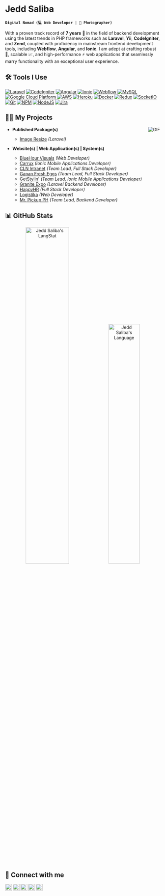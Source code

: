 # Jedd Saliba
**`Digital Nomad (💻 Web Developer | 📸 Photographer)`**

With a proven track record of **7 years** 🎉 in the field of backend development using the latest trends in PHP frameworks such as **Laravel**, **Yii**, **CodeIgniter**, and **Zend**, coupled with proficiency in mainstream frontend development tools, including **Webflow**, **Angular**, and **Ionic**. I am adept at crafting robust 💪, scalable 📈, and high-performance ⚡ web applications that seamlessly marry functionality with an exceptional user experience.

## 🛠️ Tools I Use

[![Laravel][laravel-icon]][laravel-url]
[![CodeIgniter][codeigniter-icon]][codeigniter-url]
[![Angular][angular-icon]][angular-url]
[![Ionic][ionic-icon]][ionic-url]
[![Webflow][webflow-icon]][webflow-url]
[![MySQL][mysql-icon]][mysql-url]
[![Google Cloud Platform][google-cloud-platform-icon]][google-cloud-platform-url]
[![AWS][aws-icon]][aws-url]
[![Heroku][heroku-icon]][heroku-url]
[![Docker][docker-icon]][docker-url]
[![Redux][redux-icon]][redux-url]
[![SocketIO][socketio-icon]][socketio-url]
[![Git][git-icon]][git-url]
[![NPM][npm-icon]][npm-url]
[![NodeJS][nodejs-icon]][nodejs-url]
[![Jira][jira-icon]][jira-url]

## 👨‍💻 My Projects

<img align="right" alt="GIF" src="https://media.giphy.com/media/v1.Y2lkPTc5MGI3NjExaXgxM2w4b2MwaHRvOTJkd3ZtNW1naGZ5bXJ2eXEwNXl6aXNuZXVmcCZlcD12MV9pbnRlcm5hbF9naWZfYnlfaWQmY3Q9Zw/qgQUggAC3Pfv687qPC/giphy.gif" />

- <b>Published Package(s)</b>
  - [Image Resize](https://packagist.org/packages/jscustom/laravel-image-resize) *(Laravel)*

- <b>Website(s) | Web Application(s) | System(s)</b>
  - [BlueHour Visuals](https://bluehourvisuals.webflow.io) *(Web Developer)*
  - [Carrux](https://github.com/jeddsaliba/carrux) *(Ionic Mobile Applications Developer)*
  - [CLN Intranet](https://github.com/jeddsaliba/cln-intranet) *(Team Lead, Full Stack Developer)*
  - [Gapan Fresh Eggs](https://github.com/jeddsaliba/gapan-fresh-eggs) *(Team Lead, Full Stack Developer)*
  - [GetStylin'](https://getstylin.com) *(Team Lead, Ionic Mobile Applications Developer)*
  - [Granite Expo](https://github.com/jeddsaliba/granite-expo) *(Laravel Backend Developer)*
  - [HappyHR](https://www.happyhr.com) *(Full Stack Developer)*
  - [Logistika](https://github.com/jeddsaliba/logistika) *(Web Developer)*
  - [Mr. Pickup PH](https://github.com/jeddsaliba/mr-pickup-ph) *(Team Lead, Backend Developer)*

## 📊 GitHub Stats

<div align="center">
  <img src="https://github-readme-streak-stats.herokuapp.com/?user=jeddsaliba" alt="Jedd Saliba's LangStat" width="53%" />
  <img src="https://github-readme-stats.vercel.app/api/top-langs?username=jeddsaliba&langs_count=10&show_icons=true&locale=en&layout=compact&theme=light" alt="Jedd Saliba's Language" width="44.74%" />
</div>

## 🤳 Connect with me

[<img align="left" alt="Jedd Saliba | Gmail" width="22px" src="https://cdn.jsdelivr.net/npm/simple-icons@v3/icons/gmail.svg" />][gmail-url]
[<img align="left" alt="Jedd Saliba | GitHub" width="22px" src="https://cdn.jsdelivr.net/npm/simple-icons@v3/icons/github.svg" />][github-url]
[<img align="left" alt="Jedd Saliba | LinkedIn" width="22px" src="https://cdn.jsdelivr.net/npm/simple-icons@v3/icons/linkedin.svg" />][linkedin-url]
[<img align="left" alt="Jedd Saliba | Facebook" width="22px" src="https://cdn.jsdelivr.net/npm/simple-icons@v3/icons/facebook.svg" />][facebook-url]
[<img align="left" alt="Jedd Saliba | Instagram" width="22px" src="https://cdn.jsdelivr.net/npm/simple-icons@v3/icons/instagram.svg" />][instagram-url]

[gmail-url]: mailto:jeddsaliba@gmail.com
[github-url]: https://github.com/jeddsaliba
[linkedin-url]: https://www.linkedin.com/in/jeddsaliba
[facebook-url]: https://www.facebook.com/jeddsaliba
[instagram-url]: https://www.instagram.com/jeddsaliba

[laravel-icon]: https://img.shields.io/badge/Laravel-FF2D20?style=for-the-badge&logo=laravel&logoColor=white
[laravel-url]: https://laravel.com
[codeigniter-icon]: https://img.shields.io/badge/CodeIgniter-%23EF4223?style=for-the-badge&logo=codeIgniter&logoColor=white
[codeigniter-url]: https://www.codeigniter.com
[angular-icon]: https://img.shields.io/badge/Angular-DD0031?style=for-the-badge&logo=angular&logoColor=white
[angular-url]: https://angular.io
[ionic-icon]: https://img.shields.io/badge/Ionic-%233880FF?style=for-the-badge&logo=Ionic&logoColor=white
[ionic-url]: https://ionicframework.com
[webflow-icon]: https://img.shields.io/badge/Webflow-146EF5?style=for-the-badge&logo=Webflow&logoColor=white
[webflow-url]: https://webflow.com
[mysql-icon]: https://img.shields.io/badge/MySQL-00000F?style=for-the-badge&logo=mysql&logoColor=white
[mysql-url]: https://www.mysql.com
[google-cloud-platform-icon]: https://img.shields.io/badge/Google_Cloud_Platform-1a73e8?style=for-the-badge&logo=google-cloud&logoColor=white
[google-cloud-platform-url]: https://cloud.google.com
[aws-icon]: https://img.shields.io/badge/Amazon_AWS-232F3E?style=for-the-badge&logo=amazon-aws&logoColor=white
[aws-url]: https://aws.amazon.com
[heroku-icon]: https://img.shields.io/badge/Heroku-430098?style=for-the-badge&logo=heroku&logoColor=white
[heroku-url]: https://www.heroku.com
[docker-icon]: https://img.shields.io/badge/Docker-46a2f1?style=for-the-badge&logo=docker&logoColor=white
[docker-url]: https://www.docker.com
[redux-icon]: https://img.shields.io/badge/Redux-764ABC?style=for-the-badge&logo=redux&logoColor=white
[redux-url]: https://redux.js.org
[socketio-icon]: https://img.shields.io/badge/Socket.IO-00000F?style=for-the-badge&logo=socket.io&badgeColor=010101
[socketio-url]: https://socket.io
[git-icon]: https://img.shields.io/badge/Git-F05032?style=for-the-badge&logo=git&logoColor=white
[git-url]: https://git-scm.com
[npm-icon]: https://img.shields.io/badge/NPM-CB3837?style=for-the-badge&logo=npm&logoColor=white
[npm-url]: https://www.npmjs.com
[nodejs-icon]: https://img.shields.io/badge/Node.JS-6DA55F?style=for-the-badge&logo=node.js&logoColor=white
[nodejs-url]: https://nodejs.org
[jira-icon]: https://img.shields.io/badge/Jira-0052CC?style=for-the-badge&logo=Jira&logoColor=white
[jira-url]: https://www.atlassian.com/software/jira
